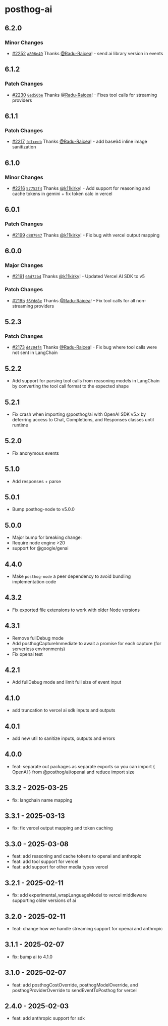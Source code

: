 # posthog-ai

## 6.2.0

### Minor Changes

- [#2252](https://github.com/PostHog/posthog-js/pull/2252) [`a806e49`](https://github.com/PostHog/posthog-js/commit/a806e494bc995cad4526fbac29a150e3942cae37) Thanks [@Radu-Raicea](https://github.com/Radu-Raicea)! - send ai library version in events

## 6.1.2

### Patch Changes

- [#2230](https://github.com/PostHog/posthog-js/pull/2230) [`8ed50be`](https://github.com/PostHog/posthog-js/commit/8ed50be767028eaaa8b3ce4f299d6878c35c4ced) Thanks [@Radu-Raicea](https://github.com/Radu-Raicea)! - Fixes tool calls for streaming providers

## 6.1.1

### Patch Changes

- [#2217](https://github.com/PostHog/posthog-js/pull/2217) [`fdfceeb`](https://github.com/PostHog/posthog-js/commit/fdfceebf349242e47bb4e444d60f8fc546663581) Thanks [@Radu-Raicea](https://github.com/Radu-Raicea)! - add base64 inline image sanitization

## 6.1.0

### Minor Changes

- [#2216](https://github.com/PostHog/posthog-js/pull/2216) [`57752f4`](https://github.com/PostHog/posthog-js/commit/57752f4163ec3a52fd378a6e6a4473d26e7f3c2c) Thanks [@k11kirky](https://github.com/k11kirky)! - Add support for reasoning and cache tokens in gemini + fix token calc in vercel

## 6.0.1

### Patch Changes

- [#2199](https://github.com/PostHog/posthog-js/pull/2199) [`d887947`](https://github.com/PostHog/posthog-js/commit/d887947317fed0da3737b752c1f5e680fddd44eb) Thanks [@k11kirky](https://github.com/k11kirky)! - Fix bug with vercel output mapping

## 6.0.0

### Major Changes

- [#2191](https://github.com/PostHog/posthog-js/pull/2191) [`65d72b4`](https://github.com/PostHog/posthog-js/commit/65d72b4f1495b3a932936d87ca53b518f0a7b9da) Thanks [@k11kirky](https://github.com/k11kirky)! - Updated Vercel AI SDK to v5

### Patch Changes

- [#2195](https://github.com/PostHog/posthog-js/pull/2195) [`f6fdd8e`](https://github.com/PostHog/posthog-js/commit/f6fdd8ecd8b011162e34263f7096e190b4b9c453) Thanks [@Radu-Raicea](https://github.com/Radu-Raicea)! - Fix tool calls for all non-streaming providers

## 5.2.3

### Patch Changes

- [#2173](https://github.com/PostHog/posthog-js/pull/2173) [`d4204f4`](https://github.com/PostHog/posthog-js/commit/d4204f473ebaee42c696523306ea8e6fe97f0dfd) Thanks [@Radu-Raicea](https://github.com/Radu-Raicea)! - Fix bug where tool calls were not sent in LangChain

## 5.2.2

- Add support for parsing tool calls from reasoning models in LangChain by converting the tool call format to the expected shape

## 5.2.1

- Fix crash when importing @posthog/ai with OpenAI SDK v5.x by deferring access to Chat, Completions, and Responses classes until runtime

## 5.2.0

- Fix anonymous events

## 5.1.0

- Add responses + parse

## 5.0.1

- Bump posthog-node to v5.0.0

## 5.0.0

- Major bump for breaking change:
- Require node engine >20
- support for @google/genai

## 4.4.0

- Make `posthog-node` a peer dependency to avoid bundling implementation code

## 4.3.2

- Fix exported file extensions to work with older Node versions

## 4.3.1

- Remove fullDebug mode
- Add posthogCaptureImmediate to await a promise for each capture (for serverless environments)
- Fix openai test

## 4.2.1

- Add fullDebug mode and limit full size of event input

## 4.1.0

- add truncation to vercel ai sdk inputs and outputs

## 4.0.1

- add new util to sanitize inputs, outputs and errors

## 4.0.0

- feat: separate out packages as separate exports so you can import { OpenAI } from @posthog/ai/openai and reduce import size

## 3.3.2 - 2025-03-25

- fix: langchain name mapping

## 3.3.1 - 2025-03-13

- fix: fix vercel output mapping and token caching

## 3.3.0 - 2025-03-08

- feat: add reasoning and cache tokens to openai and anthropic
- feat: add tool support for vercel
- feat: add support for other media types vercel

## 3.2.1 - 2025-02-11

- fix: add experimental_wrapLanguageModel to vercel middleware supporting older versions of ai

## 3.2.0 - 2025-02-11

- feat: change how we handle streaming support for openai and anthropic

## 3.1.1 - 2025-02-07

- fix: bump ai to 4.1.0

## 3.1.0 - 2025-02-07

- feat: add posthogCostOverride, posthogModelOverride, and posthogProviderOverride to sendEventToPosthog for vercel

## 2.4.0 - 2025-02-03

- feat: add anthropic support for sdk
